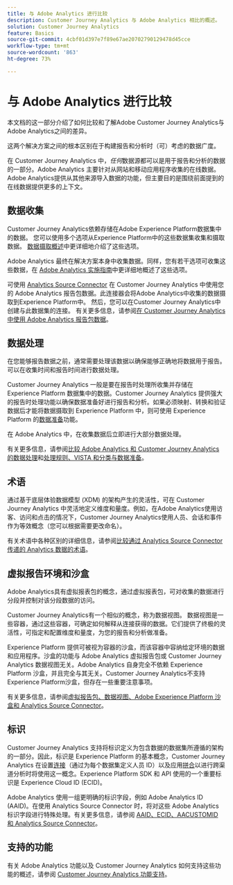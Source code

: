 ```yaml
---
title: 与 Adobe Analytics 进行比较
description: Customer Journey Analytics 与 Adobe Analytics 相比的概述。
solution: Customer Journey Analytics
feature: Basics
source-git-commit: 4cbf01d397e7f89e67ae20702790129478d45cce
workflow-type: tm+mt
source-wordcount: '863'
ht-degree: 73%

---
```


# 与 Adobe Analytics 进行比较

本文档的这一部分介绍了如何比较和了解Adobe Customer Journey Analytics与Adobe Analytics之间的差异。

这两个解决方案之间的根本区别在于构建报告和分析时（可）考虑的数据广度。

在 Customer Journey Analytics 中，*任何*&#x200B;数据源都可以是用于报告和分析的数据的一部分。Adobe Analytics 主要针对从网站和移动应用程序收集的在线数据。Adobe Analytics提供从其他来源导入数据的功能，但主要目的是围绕前面提到的在线数据提供更多的上下文。

## 数据收集

Customer Journey Analytics依赖存储在Adobe Experience Platform数据集中的数据。 您可以使用多个选项从Experience Platform中的这些数据集收集和摄取数据。 [数据摄取概述](https://experienceleague.adobe.com/docs/analytics-platform/using/cja-data-ingestion/data-ingestion.html?lang=zh-Hans)中更详细地介绍了这些选项。

Adobe Analytics 最终在解决方案本身中收集数据。同样，您有若干选项可收集这些数据，在 [Adobe Analytics 实施指南](https://experienceleague.adobe.com/docs/analytics/implementation/home.html?lang=zh-Hans)中更详细地概述了这些选项。

可使用 [Analytics Source Connector](https://experienceleague.adobe.com/docs/experience-platform/sources/ui-tutorials/create/adobe-applications/analytics.html?lang=zh-Hans) 在 Customer Journey Analytics 中使用您的 Adobe Analytics 报告包数据。此连接器会将Adobe Analytics中收集的数据摄取到Experience Platform中。 然后，您可以在Customer Journey Analytics中创建与此数据集的连接。 有关更多信息，请参阅[在 Customer Journey Analytics 中使用 Adobe Analytics 报告包数据](https://experienceleague.adobe.com/docs/analytics-platform/using/compare-aa-cja/cja-aa-comparison/aa-data-in-cja.html?lang=zh-Hans)。


## 数据处理

在您能够报告数据之前，通常需要处理该数据以确保能够正确地将数据用于报告。 可以在收集时间和报告时间进行数据处理。

Customer Journey Analytics 一般是要在报告时处理所收集并存储在 Experience Platform 数据集中的数据。Customer Journey Analytics 提供强大的报告时处理功能以确保数据准备好进行报告和分析。如果必须映射、转换和验证数据后才能将数据摄取到 Experience Platform 中，则可使用 Experience Platform 的[数据准备](https://experienceleague.adobe.com/docs/experience-platform/data-prep/home.html?lang=zh-Hans)功能。

在 Adobe Analytics 中，在收集数据后立即进行大部分数据处理。

有关更多信息，请参阅[比较 Adobe Analytics 和 Customer Journey Analytics 的数据处理](data-processing-comparisons.md)和[处理规则、VISTA 和分类与数据准备](https://experienceleague.adobe.com/docs/analytics-platform/using/compare-aa-cja/cja-aa-comparison/pr-vista-dataprep.html?lang=zh-Hans)。


## 术语

通过基于底层体验数据模型 (XDM) 的架构产生的灵活性，可在 Customer Journey Analytics 中灵活地定义维度和量度。例如，在Adobe Analytics使用访客、访问和点击的情况下，Customer Journey Analytics使用人员、会话和事件作为等效概念（您可以根据需要更改命名）。

有关术语中各种区别的详细信息，请参阅[比较通过 Analytics Source Connector 传递的 Analytics 数据的术语](https://experienceleague.adobe.com/docs/analytics-platform/using/compare-aa-cja/cja-aa-comparison/terminology.html?lang=zh-Hans)。


## 虚拟报告环境和沙盒

Adobe Analytics具有虚拟报表包的概念，通过虚拟报表包，可对收集的数据进行分段并控制对该分段数据的访问。

Customer Journey Analytics有一个相似的概念，称为数据视图。 数据视图是一些容器，通过这些容器，可确定如何解释从连接获得的数据。它们提供了终极的灵活性，可指定和配置维度和量度，为您的报告和分析做准备。

Experience Platform 提供可被视为容器的沙盒，而该容器中容纳给定环境的数据和应用程序。沙盒的功能与 Adobe Analytics 虚拟报告包或 Customer Journey Analytics 数据视图无关。Adobe Analytics 自身完全不依赖 Experience Platform 沙盒，并且完全与其无关。Customer Journey Analytics不支持Experience Platform沙盒，但存在一些重要注意事项。

有关更多信息，请参阅[虚拟报告包、数据视图、Adobe Experience Platform 沙盒和 Analytics Source Connector](https://experienceleague.adobe.com/docs/analytics-platform/using/compare-aa-cja/cja-aa-comparison/vrs-dataview-sandbox-adc.html?lang=zh-Hans)。


## 标识

Customer Journey Analytics 支持将标识定义为包含数据的数据集所遵循的架构的一部分。因此，标识是 Experience Platform 的基本概念，Customer Journey Analytics 在设置[连接](../../connections/overview.md)（通过为每个数据集定义人员 ID）以及应用[拼合](../../stitching/overview.md)以进行跨渠道分析时将使用这一概念。Experience Platform SDK 和 API 使用的一个重要标识是 Experience Cloud ID (ECID)。

Adobe Analytics 使用一组更明确的标识字段，例如 Adobe Analytics ID (AAID)。在使用 Analytics Source Connector 时，将对这些 Adobe Analytics 标识字段进行特殊处理。有关更多信息，请参阅 [AAID、ECID、AACUSTOMID 和 Analytics Source Connector](https://experienceleague.adobe.com/docs/analytics-platform/using/compare-aa-cja/cja-aa-comparison/aaid-ecid-adc.html?lang=zh-Hans)。


## 支持的功能

有关 Adobe Analytics 功能以及 Customer Journey Analytics 如何支持这些功能的概述，请参阅 [Customer Journey Analytics 功能支持](https://experienceleague.adobe.com/docs/analytics-platform/using/compare-aa-cja/cja-aa-comparison/cja-aa.html?lang=zh-Hans)。





